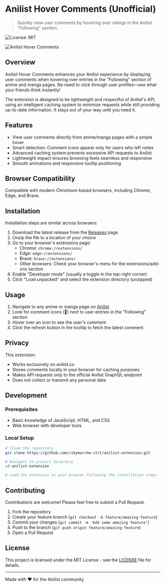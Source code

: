 # Anilist Hover Comments (Unofficial)

> Quickly view user comments by hovering over ratings in the Anilist "Following" section.

![License: MIT](https://img.shields.io/badge/License-MIT-blue.svg)

![Anilist Hover Comments](https://imgur.com/hPQXPmv.png)

## Overview

Anilist Hover Comments enhances your Anilist experience by displaying user comments when hovering over entries in the "Following" section of anime and manga pages. No need to click through user profiles—see what your friends think instantly!

The extension is designed to be lightweight and respectful of Anilist's API, using an intelligent caching system to minimize requests while still providing up-to-date information. It stays out of your way until you need it.

## Features

- View user comments directly from anime/manga pages with a simple hover
- Smart detection: Comment icons appear only for users who left notes
- Advanced caching system prevents excessive API requests to Anilist
- Lightweight impact ensures browsing feels seamless and responsive
- Smooth animations and responsive tooltip positioning

## Browser Compatibility

Compatible with modern Chromium-based browsers, including Chrome, Edge, and Brave.
## Installation

Installation steps are similar across browsers:

1. Download the latest release from the [Releases](https://github.com/rikymarche-ctrl/anilist-extension/releases) page
2. Unzip the file to a location of your choice
3. Go to your browser's extensions page:
    - Chrome: `chrome://extensions/`
    - Edge: `edge://extensions/`
    - Brave: `brave://extensions/`
    - Other browsers: Check your browser's menu for the extensions/add-ons section
4. Enable "Developer mode" (usually a toggle in the top-right corner)
5. Click "Load unpacked" and select the extension directory (unzipped)

## Usage

1. Navigate to any anime or manga page on [Anilist](https://anilist.co)
2. Look for comment icons (💬) next to user entries in the "Following" section
3. Hover over an icon to see the user's comment
4. Click the refresh button in the tooltip to fetch the latest comment

## Privacy

This extension:
- Works exclusively on anilist.co
- Stores comments locally in your browser for caching purposes
- Makes API requests only to the official Anilist GraphQL endpoint
- Does not collect or transmit any personal data

## Development

### Prerequisites
- Basic knowledge of JavaScript, HTML, and CSS
- Web browser with developer tools

### Local Setup
```bash
# Clone the repository
git clone https://github.com/rikymarche-ctrl/anilist-extension.git

# Navigate to project directory
cd anilist-extension

# Load the extension in your browser following the installation steps
```

## Contributing

Contributions are welcome! Please feel free to submit a Pull Request.

1. Fork the repository
2. Create your feature branch (`git checkout -b feature/amazing-feature`)
3. Commit your changes (`git commit -m 'Add some amazing feature'`)
4. Push to the branch (`git push origin feature/amazing-feature`)
5. Open a Pull Request

## License

This project is licensed under the MIT License - see the [LICENSE](LICENSE.txt) file for details.

---

Made with ❤️ for the Anilist community